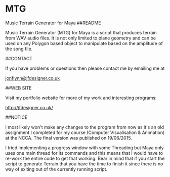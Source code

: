 # MTG
Music Terrain Generator for Maya
##README

Music Terrain Generator (MTG) for Maya is a script that produces terrain from WAV audio files. It is not only limited to plane geometry and can be used on any Polygon based object to manipulate based on the amplitude of the song file.

##CONTACT

If you have problems or questions then please contact me by emailing me at
	
jonflynn@jfdesigner.co.uk

##WEB SITE
	
Visit my portfolio website for more of my work and interesting programs:

http://jfdesigner.co.uk/

##NOTICE

I most likely won't make any changes to the program from now as it's an  old assignment I completed for my course (Computer Visualisation & Animation) at the NCCA. The final version was published on 19/06/2015.

I tried implementing a progress window with some Threading but Maya only uses one main thread for its commands and this means that I would have to re-work the entire code to get that working. Bear in mind that if you start the script to generate Terrain that you have the time to finish it since there is no way of exiting out of the currently running script.
